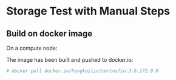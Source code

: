 # Storage Test with Manual Steps

## Build on docker image
On a compute node:

The image has been built and pushed to docker.io:

```sh
# docker pull docker.io/hongkailiu/centosfio:3.6.172.0.0
```
